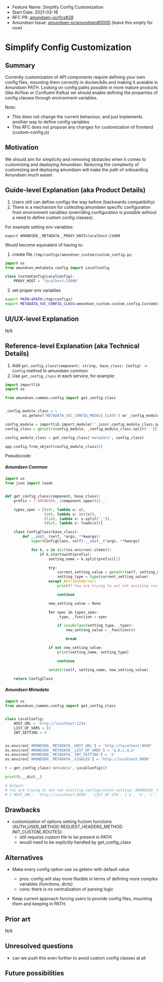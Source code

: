- Feature Name: Simplify Config Customization
- Start Date: 2021-03-18
- RFC PR: [amundsen-io/rfcs#28](https://github.com/amundsen-io/rfcs/pull/28)
- Amundsen Issue: [amundsen-io/amundsen#0000](https://github.com/amundsen-io/amundsen/issues/0000) (leave this empty for now)

# Simplify Config Customization

## Summary

Currently customization of API components require defining your own config files, mounting them correctly in docker/k8s and making it avaiable in Amundsen PATH.
Looking on config paths possible in more mature products (like Airflow or Confluent Kafka) we should enable defining the properties of config classes through environment variables.

Note: 
- This does not change the current behaviour, and just implements another way to define config variables
- This RFC does not propose any changes for customization of frontend (custom-config.js)

## Motivation

We should aim for simplicity and removing obstacles when it comes to customizing and deploying Amundsen. Reducing the complexity of customizing and deploying amundsen will 
make the path of onboarding Amundsen much easier. 

## Guide-level Explanation (aka Product Details)

1. Users still can define configs the way before (backwards compatibility)
2. There is a mechanism for collecting amundsen specific configuration from environment variables (overriding configuration is possible without a need to define custom config classes).

For example setting env variables:

```shell script
export AMUNDSEN__METADATA__PROXY_HOST=localhost:21000
```

Would become equivalent of having to:

1. create file `/tmp/configs/amundsen_custom/custom_config.py`:
```python
import os
from amundsen_metadata.config import LocalConfig

class CustomConfig(LocalConfig):
    PROXY_HOST = 'localhost:21000'
```

2. set proper env variables

```bash script
export PATH=$PATH:/tmp/configs/
export METADATA_SVC_CONFIG_CLASS=amundsen_custom.custom_config.CustomConfig
```

## UI/UX-level Explanation

N/A

## Reference-level Explanation (aka Technical Details)

1. Add `get_config_class(component: string, base_class: Config) -> Config` method to amundsen common
2. Use `get_config_class` in each service, for example:

```python
import importlib
import os

from amundsen.common.config import get_config_class


_config_module_class = \
        os.getenv('METADATA_SVC_CONFIG_MODULE_CLASS') or _config_module_class

config_module = importlib.import_module(''.join(_config_module_class.split('.')[:-1]))
config_class = getattr(config_module, _config_module_class.split('.')[-1])

config_module_class = get_config_class('metadata', config_class)

app.config.from_object(config_module_class())
``` 

Pseudocode:

##### Amundsen Common

```python
import os
from json import loads


def get_config_class(component, base_class):
    prefix = f'AMUNDSEN__{component.upper()}__'

    types_spec = [(str, lambda x: x),
                  (int, lambda x: int(x)),
                  (list, lambda x: x.split(',')),
                  (dict, lambda x: loads(x))]

    class ConfigClass(base_class):
        def __init__(self, *args, **kwargs):
            super(ConfigClass, self).__init__(*args, **kwargs)

            for k, v in dict(os.environ).items():
                if k.startswith(prefix):
                    setting_name = k.split(prefix)[1]

                    try:
                        current_setting_value = getattr(self, setting_name)
                        setting_type = type(current_setting_value)
                    except AttributeError:
                        print(f'You are trying to set not existing configuration setting: {k}')

                        continue

                    new_setting_value = None

                    for spec in types_spec:
                        _type, _function = spec

                        if issubclass(setting_type, _type):
                            new_setting_value = _function(v)

                            break

                    if not new_setting_value:
                        print(setting_name, setting_type)

                        continue

                    setattr(self, setting_name, new_setting_value)

    return ConfigClass
```

##### Amundsen Metadata

```python
import os
from amundsen_common.config import get_config_class


class LocalConfig:
    HOST_URL = 'http://localhost:1234'
    LIST_OF_VARS = []
    INT_SETTING = 0


os.environ['AMUNDSEN__METADATA__HOST_URL'] = 'http://localhost:9999'
os.environ['AMUNDSEN__METADATA__LIST_OF_VARS'] = 'a,b,c,d,e'
os.environ['AMUNDSEN__METADATA__INT_SETTING'] = '2'
os.environ['AMUNDSEN__METADATA__GIGGLES'] = 'http://localhost:9999'

t = get_config_class('metadata', LocalConfig)()

print(t.__dict__)

# Output:
# You are trying to set not existing configuration setting: AMUNDSEN__METADATA__GIGGLES
# {'HOST_URL': 'http://localhost:9999', 'LIST_OF_STH': ['a', 'b', 'c', 'd', 'e'], 'SETTING_INT': 2}
```

## Drawbacks

- customization of options setting fuctom functions (AUTH_USER_METHOD REQUEST_HEADERS_METHOD INIT_CUSTOM_ROUTES):
    - still requires custom file to be present in PATH
    - would need to be explicitly handled by get_config_class

## Alternatives

- Make every config option use os.getenv with default value
    - pros: config will stay more flexible in terms of defining more complex variables (functions, dicts)
    - cons: there is no centralization of parsing logic

- Keep current approach forcing users to provide config files, mounting them and keeping in PATH.

## Prior art

N/A

## Unresolved questions

- can we push this even further to avoid custom config classes at all

## Future possibilities

